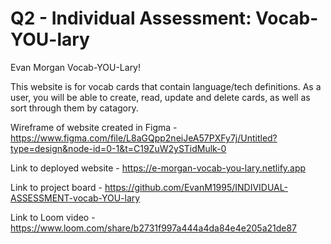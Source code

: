 # Q2 - Individual Assessment: Vocab-YOU-lary

Evan Morgan Vocab-YOU-Lary!

This website is for vocab cards that contain language/tech definitions.
As a user, you will be able to create, read, update and delete cards,
as well as sort through them by catagory.

Wireframe of website created in Figma - https://www.figma.com/file/L8aGQpp2neiJeA57PXFy7j/Untitled?type=design&node-id=0-1&t=C19ZuW2ySTidMulk-0

Link to deployed website - https://e-morgan-vocab-you-lary.netlify.app

Link to project board - https://github.com/EvanM1995/INDIVIDUAL-ASSESSMENT-vocab-YOU-lary

Link to Loom video - https://www.loom.com/share/b2731f997a444a4da84e4e205a21de87
